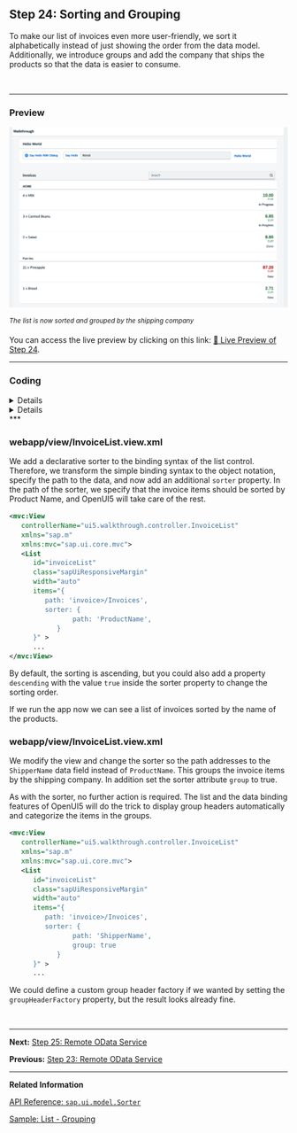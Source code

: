 ## Step 24: Sorting and Grouping

To make our list of invoices even more user-friendly, we sort it alphabetically instead of just showing the order from the data model. Additionally, we introduce groups and add the company that ships the products so that the data is easier to consume.

&nbsp;

***

### Preview
  

![](assets/loio33f71b44bb644d1fa2a0ab14f1fcc02a_LowRes.png "The list is now sorted and grouped by the shipping company")

<sup>*The list is now sorted and grouped by the shipping company*</sup>

You can access the live preview by clicking on this link: [🔗 Live Preview of Step 24](https://sap-samples.github.io/ui5-typescript-walkthrough/build/24/index-cdn.html).

***

### Coding

<details class="ts-only">

You can download the solution for this step here: [📥 Download step 24](https://sap-samples.github.io/ui5-typescript-walkthrough/ui5-typescript-walkthrough-step-24.zip).

</details>

<details class="js-only">

You can download the solution for this step here: [📥 Download step 24](https://sap-samples.github.io/ui5-typescript-walkthrough/ui5-typescript-walkthrough-step-24-js.zip).

</details>
***

### webapp/view/InvoiceList.view.xml

We add a declarative sorter to the binding syntax of the list control. Therefore, we transform the simple binding syntax to the object notation, specify the path to the data, and now add an additional `sorter` property. In the path of the sorter, we specify that the invoice items should be sorted by Product Name, and OpenUI5 will take care of the rest. 

```xml
<mvc:View
   controllerName="ui5.walkthrough.controller.InvoiceList"
   xmlns="sap.m"
   xmlns:mvc="sap.ui.core.mvc">
   <List
      id="invoiceList"
      class="sapUiResponsiveMargin"
      width="auto"
      items="{
         path: 'invoice>/Invoices',
         sorter: {
				path: 'ProductName',
			}
      }" >
      ...
</mvc:View>
```

By default, the sorting is ascending, but you could also add a property `descending` with the value `true` inside the sorter property to change the sorting order.
  
If we run the app now we can see a list of invoices sorted by the name of the products.

### webapp/view/InvoiceList.view.xml

We modify the view and change the sorter so the path addresses to the `ShipperName` data field instead of `ProductName`. This groups the invoice items by the shipping company. In addition set the sorter attribute `group` to true.

As with the sorter, no further action is required. The list and the data binding features of OpenUI5 will do the trick to display group headers automatically and categorize the items in the groups.

```xml
<mvc:View
   controllerName="ui5.walkthrough.controller.InvoiceList"
   xmlns="sap.m"
   xmlns:mvc="sap.ui.core.mvc">
   <List
      id="invoiceList"
      class="sapUiResponsiveMargin"
      width="auto"
      items="{
         path: 'invoice>/Invoices',
         sorter: {
				path: 'ShipperName',
				group: true
			}
      }" >
      ...
```    
  
We could define a custom group header factory if we wanted by setting the `groupHeaderFactory` property, but the result looks already fine.

&nbsp; 

***

**Next:** [Step 25: Remote OData Service](../25/README.md "So far we have worked with local JSON data, but now we will access a real OData service to visualize remote data.")

**Previous:** [Step 23: Remote OData Service](../23/README.md "In this step, we add a search field for our product list and define a filter that represents the search term. When searching, the list is automatically updated to show only the items that match the search term.")

***

**Related Information**  

[API Reference: `sap.ui.model.Sorter`](https://sdk.openui5.org/#/api/sap.ui.model.Sorter)

[Sample: List - Grouping](https://sdk.openui5.org/#/entity/sap.m.List/sample/sap.m.sample.ListGrouping)
